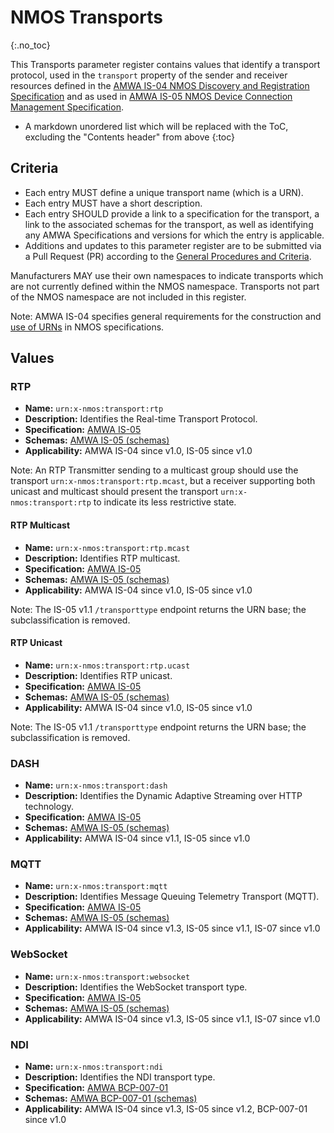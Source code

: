 # NMOS Transports
{:.no_toc}

This Transports parameter register contains values that identify a transport protocol, used in the `transport` property of the sender and receiver resources defined in the [AMWA IS-04 NMOS Discovery and Registration Specification](https://specs.amwa.tv/is-04) and as used in [AMWA IS-05 NMOS Device Connection Management Specification](https://specs.amwa.tv/is-05).

- A markdown unordered list which will be replaced with the ToC, excluding the "Contents header" from above
{:toc}

## Criteria

- Each entry MUST define a unique transport name (which is a URN).
- Each entry MUST have a short description.
- Each entry SHOULD provide a link to a specification for the transport, a link to the associated schemas for the transport, as well as identifying any AMWA Specifications and versions for which the entry is applicable.
- Additions and updates to this parameter register are to be submitted via a Pull Request (PR) according to the [General Procedures and Criteria](../common/).

Manufacturers MAY use their own namespaces to indicate transports which are not currently defined within the NMOS namespace. Transports not part of the NMOS namespace are not included in this register.

Note: AMWA IS-04 specifies general requirements for the construction and [use of URNs](https://specs.amwa.tv/is-04/releases/v1.3.1/docs/2.1._APIs_-_Common_Keys.html#use-of-urns) in NMOS specifications.

## Values

### RTP
- **Name:** `urn:x-nmos:transport:rtp`
- **Description:** Identifies the Real-time Transport Protocol.
- **Specification:** [AMWA IS-05](https://specs.amwa.tv/is-05/)
- **Schemas:** [AMWA IS-05 (schemas)](https://specs.amwa.tv/is-05/latest/APIs/schemas/)
- **Applicability:** AMWA IS-04 since v1.0, IS-05 since v1.0

Note: An RTP Transmitter sending to a multicast group should use the transport `urn:x-nmos:transport:rtp.mcast`, but a receiver supporting both unicast and multicast should present the transport `urn:x-nmos:transport:rtp` to indicate its less restrictive state.

#### RTP Multicast
- **Name:** `urn:x-nmos:transport:rtp.mcast`
- **Description:** Identifies RTP multicast.
- **Specification:** [AMWA IS-05](https://specs.amwa.tv/is-05/)
- **Schemas:** [AMWA IS-05 (schemas)](https://specs.amwa.tv/is-05/latest/APIs/schemas/)
- **Applicability:** AMWA IS-04 since v1.0, IS-05 since v1.0

Note: The IS-05 v1.1 `/transporttype` endpoint returns the URN base; the subclassification is removed.

#### RTP Unicast
- **Name:** `urn:x-nmos:transport:rtp.ucast`
- **Description:** Identifies RTP unicast.
- **Specification:** [AMWA IS-05](https://specs.amwa.tv/is-05/)
- **Schemas:** [AMWA IS-05 (schemas)](https://specs.amwa.tv/is-05/latest/APIs/schemas/)
- **Applicability:** AMWA IS-04 since v1.0, IS-05 since v1.0

Note: The IS-05 v1.1 `/transporttype` endpoint returns the URN base; the subclassification is removed.

### DASH
- **Name:** `urn:x-nmos:transport:dash`
- **Description:** Identifies the Dynamic Adaptive Streaming over HTTP technology.
- **Specification:** [AMWA IS-05](https://specs.amwa.tv/is-05/)
- **Schemas:** [AMWA IS-05 (schemas)](https://specs.amwa.tv/is-05/latest/APIs/schemas/)
- **Applicability:** AMWA IS-04 since v1.1, IS-05 since v1.0

### MQTT
- **Name:** `urn:x-nmos:transport:mqtt`
- **Description:** Identifies Message Queuing Telemetry Transport (MQTT).
- **Specification:** [AMWA IS-05](https://specs.amwa.tv/is-05/)
- **Schemas:** [AMWA IS-05 (schemas)](https://specs.amwa.tv/is-05/latest/APIs/schemas/)
- **Applicability:** AMWA IS-04 since v1.3, IS-05 since v1.1, IS-07 since v1.0

### WebSocket
- **Name:** `urn:x-nmos:transport:websocket`
- **Description:** Identifies the WebSocket transport type.
- **Specification:** [AMWA IS-05](https://specs.amwa.tv/is-05/)
- **Schemas:** [AMWA IS-05 (schemas)](https://specs.amwa.tv/is-05/latest/APIs/schemas/)
- **Applicability:** AMWA IS-04 since v1.3, IS-05 since v1.1, IS-07 since v1.0

### NDI
- **Name:** `urn:x-nmos:transport:ndi`
- **Description:** Identifies the NDI transport type.
- **Specification:** [AMWA BCP-007-01](https://specs.amwa.tv/bcp-007-01/)
- **Schemas:** [AMWA BCP-007-01 (schemas)](https://specs.amwa.tv/bcp-007-01/branches/v1.0-dev/APIs/schemas/)
- **Applicability:** AMWA IS-04 since v1.3, IS-05 since v1.2, BCP-007-01 since v1.0
